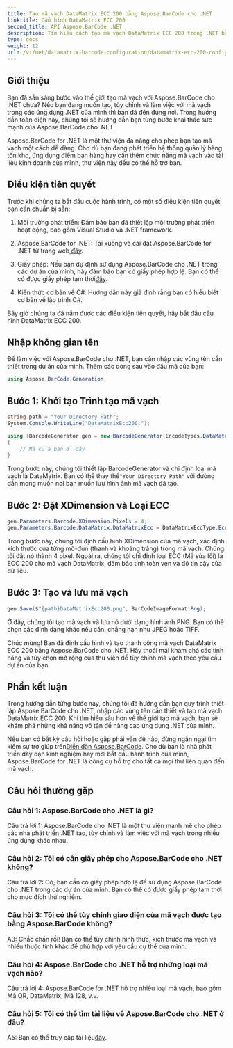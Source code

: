 ```yaml
---
title: Tạo mã vạch DataMatrix ECC 200 bằng Aspose.BarCode cho .NET
linktitle: Cấu hình DataMatrix ECC 200
second_title: API Aspose.BarCode .NET
description: Tìm hiểu cách tạo mã vạch DataMatrix ECC 200 trong .NET bằng Aspose.BarCode. Hợp lý hóa hoạt động với việc tạo mã vạch hiệu quả.
type: docs
weight: 12
url: /vi/net/datamatrix-barcode-configuration/datamatrix-ecc-200-configuration/
---
```

## Giới thiệu

Bạn đã sẵn sàng bước vào thế giới tạo mã vạch với Aspose.BarCode cho .NET chưa? Nếu bạn đang muốn tạo, tùy chỉnh và làm việc với mã vạch trong các ứng dụng .NET của mình thì bạn đã đến đúng nơi. Trong hướng dẫn toàn diện này, chúng tôi sẽ hướng dẫn bạn từng bước khai thác sức mạnh của Aspose.BarCode cho .NET.

Aspose.BarCode for .NET là một thư viện đa năng cho phép bạn tạo mã vạch một cách dễ dàng. Cho dù bạn đang phát triển hệ thống quản lý hàng tồn kho, ứng dụng điểm bán hàng hay cần thêm chức năng mã vạch vào tài liệu kinh doanh của mình, thư viện này đều có thể hỗ trợ bạn.

## Điều kiện tiên quyết

Trước khi chúng ta bắt đầu cuộc hành trình, có một số điều kiện tiên quyết bạn cần chuẩn bị sẵn:

1. Môi trường phát triển: Đảm bảo bạn đã thiết lập môi trường phát triển hoạt động, bao gồm Visual Studio và .NET framework.

2.  Aspose.BarCode for .NET: Tải xuống và cài đặt Aspose.BarCode for .NET từ trang web,[đây](https://releases.aspose.com/barcode/net/).

3.  Giấy phép: Nếu bạn dự định sử dụng Aspose.BarCode cho .NET trong các dự án của mình, hãy đảm bảo bạn có giấy phép hợp lệ. Bạn có thể có được giấy phép tạm thời[đây](https://purchase.aspose.com/temporary-license/).

4. Kiến thức cơ bản về C#: Hướng dẫn này giả định rằng bạn có hiểu biết cơ bản về lập trình C#.

Bây giờ chúng ta đã nắm được các điều kiện tiên quyết, hãy bắt đầu cấu hình DataMatrix ECC 200.

## Nhập không gian tên

Để làm việc với Aspose.BarCode cho .NET, bạn cần nhập các vùng tên cần thiết trong dự án của mình. Thêm các dòng sau vào đầu mã của bạn:

```csharp
using Aspose.BarCode.Generation;
```

## Bước 1: Khởi tạo Trình tạo mã vạch

```csharp
string path = "Your Directory Path";
System.Console.WriteLine("DataMatrixEcc200:");

using (BarcodeGenerator gen = new BarcodeGenerator(EncodeTypes.DataMatrix, "Åspóse.Barcóde©"))
{
    // Mã của bạn ở đây
}
```

 Trong bước này, chúng tôi thiết lập BarcodeGenerator và chỉ định loại mã vạch là DataMatrix. Bạn có thể thay thế`"Your Directory Path"` với đường dẫn mong muốn nơi bạn muốn lưu hình ảnh mã vạch đã tạo.

## Bước 2: Đặt XDimension và Loại ECC

```csharp
gen.Parameters.Barcode.XDimension.Pixels = 4;
gen.Parameters.Barcode.DataMatrix.DataMatrixEcc = DataMatrixEccType.Ecc200;
```

Trong bước này, chúng tôi định cấu hình XDimension của mã vạch, xác định kích thước của từng mô-đun (thanh và khoảng trắng) trong mã vạch. Chúng tôi đặt nó thành 4 pixel. Ngoài ra, chúng tôi chỉ định loại ECC (Mã sửa lỗi) là ECC 200 cho mã vạch DataMatrix, đảm bảo tính toàn vẹn và độ tin cậy của dữ liệu.

## Bước 3: Tạo và lưu mã vạch

```csharp
gen.Save($"{path}DataMatrixEcc200.png", BarCodeImageFormat.Png);
```

Ở đây, chúng tôi tạo mã vạch và lưu nó dưới dạng hình ảnh PNG. Bạn có thể chọn các định dạng khác nếu cần, chẳng hạn như JPEG hoặc TIFF.

Chúc mừng! Bạn đã định cấu hình và tạo thành công mã vạch DataMatrix ECC 200 bằng Aspose.BarCode cho .NET. Hãy thoải mái khám phá các tính năng và tùy chọn mở rộng của thư viện để tùy chỉnh mã vạch theo yêu cầu dự án của bạn.

## Phần kết luận

Trong hướng dẫn từng bước này, chúng tôi đã hướng dẫn bạn quy trình thiết lập Aspose.BarCode cho .NET, nhập các vùng tên cần thiết và tạo mã vạch DataMatrix ECC 200. Khi tìm hiểu sâu hơn về thế giới tạo mã vạch, bạn sẽ khám phá những khả năng vô tận để nâng cao ứng dụng .NET của mình.

 Nếu bạn có bất kỳ câu hỏi hoặc gặp phải vấn đề nào, đừng ngần ngại tìm kiếm sự trợ giúp trên[Diễn đàn Aspose.BarCode](https://forum.aspose.com/c/barcode/13). Cho dù bạn là nhà phát triển dày dạn kinh nghiệm hay mới bắt đầu hành trình của mình, Aspose.BarCode for .NET là công cụ hỗ trợ cho tất cả mọi thứ liên quan đến mã vạch.

## Câu hỏi thường gặp

### Câu hỏi 1: Aspose.BarCode cho .NET là gì?

Câu trả lời 1: Aspose.BarCode cho .NET là một thư viện mạnh mẽ cho phép các nhà phát triển .NET tạo, tùy chỉnh và làm việc với mã vạch trong nhiều ứng dụng khác nhau.

### Câu hỏi 2: Tôi có cần giấy phép cho Aspose.BarCode cho .NET không?

Câu trả lời 2: Có, bạn cần có giấy phép hợp lệ để sử dụng Aspose.BarCode cho .NET trong các dự án của mình. Bạn có thể có được giấy phép tạm thời cho mục đích thử nghiệm.

### Câu hỏi 3: Tôi có thể tùy chỉnh giao diện của mã vạch được tạo bằng Aspose.BarCode không?

A3: Chắc chắn rồi! Bạn có thể tùy chỉnh hình thức, kích thước mã vạch và nhiều thuộc tính khác để phù hợp với yêu cầu cụ thể của mình.

### Câu hỏi 4: Aspose.BarCode cho .NET hỗ trợ những loại mã vạch nào?

Câu trả lời 4: Aspose.BarCode for .NET hỗ trợ nhiều loại mã vạch, bao gồm Mã QR, DataMatrix, Mã 128, v.v.

### Câu hỏi 5: Tôi có thể tìm tài liệu về Aspose.BarCode cho .NET ở đâu?

 A5: Bạn có thể truy cập tài liệu[đây](https://reference.aspose.com/barcode/net/).